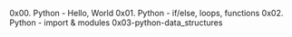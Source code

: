 0x00. Python - Hello, World
0x01. Python - if/else, loops, functions
0x02. Python - import & modules
0x03-python-data_structures

